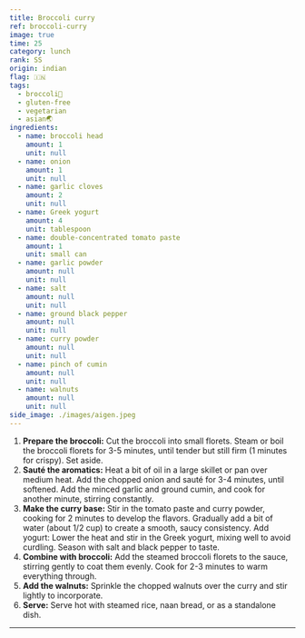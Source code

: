 ```yaml
---
title: Broccoli curry
ref: broccoli-curry
image: true
time: 25
category: lunch
rank: SS
origin: indian
flag: 🇮🇳
tags:
  - broccoli🥦
  - gluten-free
  - vegetarian
  - asian🌏
ingredients:
  - name: broccoli head
    amount: 1
    unit: null
  - name: onion
    amount: 1
    unit: null
  - name: garlic cloves
    amount: 2
    unit: null
  - name: Greek yogurt
    amount: 4
    unit: tablespoon
  - name: double-concentrated tomato paste
    amount: 1
    unit: small can
  - name: garlic powder
    amount: null
    unit: null
  - name: salt
    amount: null
    unit: null
  - name: ground black pepper
    amount: null
    unit: null
  - name: curry powder
    amount: null
    unit: null
  - name: pinch of cumin 
    amount: null
    unit: null
  - name: walnuts
    amount: null
    unit: null
side_image: ./images/aigen.jpeg
---
```


1. **Prepare the broccoli:** Cut the broccoli into small florets. Steam or boil the broccoli florets for 3-5 minutes, until tender but still firm (1 minutes for crispy). Set aside.
2. **Sauté the aromatics:** Heat a bit of oil in a large skillet or pan over medium heat. Add the chopped onion and sauté for 3-4 minutes, until softened. Add the minced garlic and ground cumin, and cook for another minute, stirring constantly.
3. **Make the curry base:** Stir in the tomato paste and curry powder, cooking for 2 minutes to develop the flavors. Gradually add a bit of water (about 1/2 cup) to create a smooth, saucy consistency.
Add yogurt: Lower the heat and stir in the Greek yogurt, mixing well to avoid curdling. Season with salt and black pepper to taste.
1. **Combine with broccoli:** Add the steamed broccoli florets to the sauce, stirring gently to coat them evenly. Cook for 2-3 minutes to warm everything through.
2. **Add the walnuts:** Sprinkle the chopped walnuts over the curry and stir lightly to incorporate.
3. **Serve:** Serve hot with steamed rice, naan bread, or as a standalone dish.

---

